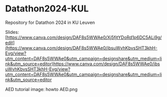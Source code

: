 # Datathon2024-KUL
Repository for Datathon 2024 in KU Leuven

Slides: [https://www.canva.com/design/DAF8s5WWAe0/Xj5fjtYDoRd1p6DC5ALi9g/edit](https://www.canva.com/design/DAF8s5WWAe0/ibsuWvhKbvsSHT3khH-Evg/view?utm_content=DAF8s5WWAe0&utm_campaign=designshare&utm_medium=link&utm_source=editor)https://www.canva.com/design/DAF8s5WWAe0/ibsuWvhKbvsSHT3khH-Evg/view?utm_content=DAF8s5WWAe0&utm_campaign=designshare&utm_medium=link&utm_source=editor

AED tutorial image: howto AED.png
